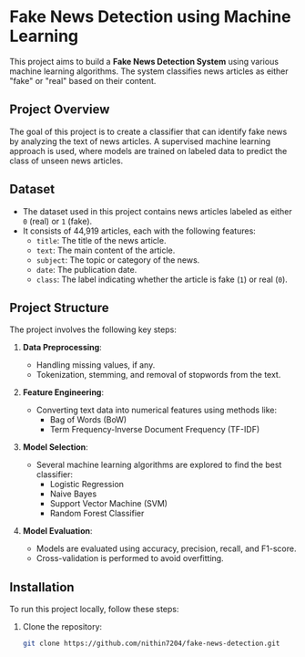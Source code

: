 # Fake News Detection using Machine Learning

This project aims to build a **Fake News Detection System** using various machine learning algorithms. The system classifies news articles as either "fake" or "real" based on their content.

## Project Overview

The goal of this project is to create a classifier that can identify fake news by analyzing the text of news articles. A supervised machine learning approach is used, where models are trained on labeled data to predict the class of unseen news articles.

## Dataset

- The dataset used in this project contains news articles labeled as either `0` (real) or `1` (fake).
- It consists of 44,919 articles, each with the following features:
  - `title`: The title of the news article.
  - `text`: The main content of the article.
  - `subject`: The topic or category of the news.
  - `date`: The publication date.
  - `class`: The label indicating whether the article is fake (`1`) or real (`0`).

## Project Structure

The project involves the following key steps:

1. **Data Preprocessing**: 
   - Handling missing values, if any.
   - Tokenization, stemming, and removal of stopwords from the text.
   
2. **Feature Engineering**:
   - Converting text data into numerical features using methods like:
     - Bag of Words (BoW)
     - Term Frequency-Inverse Document Frequency (TF-IDF)

3. **Model Selection**:
   - Several machine learning algorithms are explored to find the best classifier:
     - Logistic Regression
     - Naive Bayes
     - Support Vector Machine (SVM)
     - Random Forest Classifier

4. **Model Evaluation**:
   - Models are evaluated using accuracy, precision, recall, and F1-score.
   - Cross-validation is performed to avoid overfitting.

## Installation

To run this project locally, follow these steps:

1. Clone the repository:
   ```bash
   git clone https://github.com/nithin7204/fake-news-detection.git
